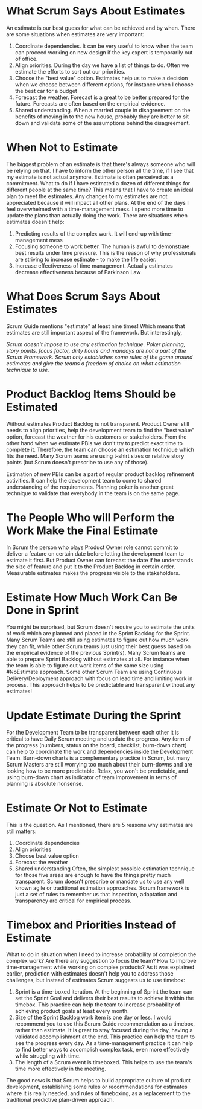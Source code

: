 # What Scrum Says About Estimates

An estimate is our best guess for what can be achieved and by when. There are some situations when estimates are very important:

1. Coordinate dependencies. It can be very useful to know when the team can proceed working on new design if the key expert is temporarily out of office. 
2. Align priorities. During the day we have a list of things to do. Often we estimate the efforts to sort out our priorities.
3. Choose the "best value" option. Estimates help us to make a decision when we choose between different options, for instance when I choose the best car for a budget 
4. Forecast the weather. Forecast is a great to be better prepared for the future. Forecasts are often based on the empirical evidence. 
5. Shared understanding. When a married couple in disagreement on the benefits of moving in to the new house, probably they are better to sit down and validate some of the assumptions behind the disagreement.

# When Not to Estimate
The biggest problem of an estimate is that there's always someone who will be relying on that. I have to inform the other person all the time, if I see that my estimate is not actual anymore. Estimate is often perceived as a commitment. What to do if I have estimated a dozen of different things for different people at the same time? This means that I have to create an ideal plan to meet the estimates. Any changes to my estimates are not appreciated because it will impact all other plans. At the end of the days I feel overwhelmed with a time-management mess. I spend more time to update the plans than actually doing the work. There are situations when estimates doesn't help:

1. Predicting results of the complex work. It will end-up with time-management mess
2. Focusing someone to work better. The human is awful to demonstrate best results under time pressure. This is the reason of why professionals are striving to increase estimate - to make the life easier. 
3. Increase effectiveness of time management. Actually estimates decrease effectiveness because of Parkinson Law 

# What Does Scrum Says About Estimates
Scrum Guide mentions "estimate" at least nine times! Which means that estimates are still important aspect of the framework. But interestingly,

*Scrum doesn't impose to use any estimation technique. Poker planning, story points, focus factor, dirty hours and mandays are not a part of the Scrum Framework.  Scrum only establishes some rules of the game around estimates and give the teams a freedom of choice on what estimation technique to use.*

# Product Backlog Items Should be Estimated 
Without estimates Product Backlog is not transparent. Product Owner still needs to align priorities, help the development team to find the "best value" option, forecast the weather for his customers or stakeholders. From the other hand when we estimate PBIs we don't try to predict exact time to complete it. Therefore, the team can choose an estimation technique which fits the need. Many Scrum teams are using t-shirt sizes or relative story points (but Scrum doesn't prescribe to use any of those).

Estimation of new PBIs can be a part of regular product backlog refinement activities. It can help the development team to come to shared understanding of the requirements. Planning poker is another great technique to validate that everybody in the team is on the same page.

# The People Who will Perform the Work Make the Final Estimate
In Scrum the person who plays Product Owner role cannot commit to deliver a feature on certain date before letting the development team to estimate it first. But Product Owner can forecast the date if he understands the size of feature and put it to the Product Backlog in certain order. Measurable estimates makes the progress visible to the stakeholders.

# Estimate How Much Work Can Be Done in Sprint 
You might be surprised, but Scrum doesn't require you to estimate the units of work which are planned and placed in the Sprint Backlog for the Sprint. Many Scrum Teams are still using estimates to figure out how much work they can fit, while other Scrum teams just using their best guess based on the empirical evidence of the previous Sprint(s). Many Scrum teams are able to prepare Sprint Backlog without estimates at all. For instance when the team is able to figure out work items of the same size using #NoEstimate approach. Some other Scrum Team are using Continuous Delivery/Deployment approach with focus on lead time and limiting work in process. This approach helps to be predictable and transparent without any estimates!  

# Update Estimate During the Sprint
For the Development Team to be transparent between each other it is critical to have Daily Scrum meeting and update the progress. Any form of the progress (numbers, status on the board, checklist, burn-down chart) can help to coordinate the work and dependencies inside the Development Team. Burn-down charts is a complementary practice in Scrum, but many Scrum Masters are still worrying too much about their burn-downs and are looking how to be more predictable. Relax, you won't be predictable, and using burn-down chart as indicator of team improvement in terms of planning is absolute nonsense.

# Estimate Or Not to Estimate
This is the question. As I mentioned, there are 5 reasons why estimates are still matters:

1. Coordinate dependencies
2. Align priorities
3. Choose best value option
4. Forecast the weather
5. Shared understanding
Often, the simplest possible estimation technique for those five areas are enough to have the things pretty much transparent. Scrum doesn't prescribe or mandate us to use any well known agile or traditional estimation approaches. Scrum framework is just a set of rules to remember us that inspection, adaptation and transparency are critical for empirical process.

# Timebox and Priorities Instead of Estimate
What to do in situation when I need to increase probability of completion the complex work? Are there any suggestion to focus the team? How to improve time-management while working on complex products? As it was explained earlier, prediction with estimates doesn't help you to address those challenges, but instead of estimates Scrum suggests us to use timebox:

1. Sprint is a time-boxed iteration. At the beginning of Sprint the team can set the Sprint Goal and delivers their best results to achieve it within the timebox. This practice can help the team to increase probability of achieving product goals at least every month.
2. Size of the Sprint Backlog work item is one day or less. I would recommend you to use this Scrum Guide recommendation as a timebox, rather than estimate. It is great to stay focused during the day, having a validated accomplishment at the end. This practice can help the team to see the progress every day. As a time-management practice it can help to find better ways to accomplish complex task, even more effectively while struggling with time.
3. The length of a Scrum event is timeboxed. This helps to use the team's time more effectively in the meeting.

The good news is that Scrum helps to build appropriate culture of product development, establishing some rules or recommendations for estimates where it is really needed, and rules of timeboxing, as a replacement to the traditional predictive plan-driven approach. 

